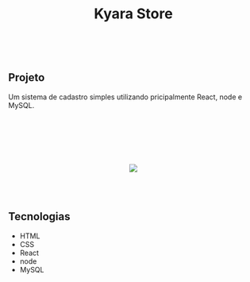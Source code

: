 
<h1 align="center">Kyara Store</h1>
</br>
</br></br>

<h2>Projeto</h2>
<p>Um sistema de cadastro simples utilizando pricipalmente React, node e MySQL.</p>
</br>

</br></br></br>

<p align="center">
   <img  src="https://scontent.fsdu6-1.fna.fbcdn.net/v/t1.15752-9/328431609_510404500992254_3749165234412768010_n.png?_nc_cat=105&ccb=1-7&_nc_sid=ae9488&_nc_eui2=AeEzU9zEWuTb-Mk1FJ0jnsq1NLJvjhmeWjU0sm-OGZ5aNSTPw4Sh9zxi__KeXdI73K2eQS4bgCEaNgxBVbMAUF3C&_nc_ohc=UjLvYYgaoZYAX9T5uyu&_nc_ht=scontent.fsdu6-1.fna&oh=03_AdTyY_hkMeavO2IqoL5Cy5lNJOuQhiL9X8vTnTpu5Azlig&oe=63FFAB27">  
</p>


</br></br>

<h2>Tecnologias</h2>
<ul>
   <li>HTML</li>
   <li>CSS</li>
   <li>React</li>
   <li>node</li>
   <li>MySQL</li>
</ul>
